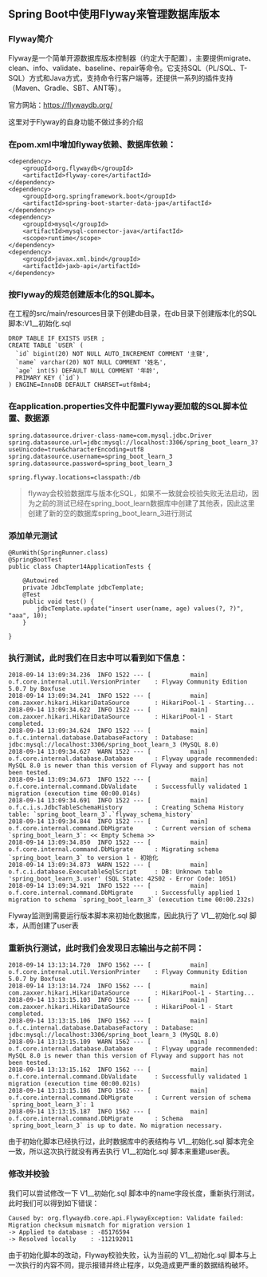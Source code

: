 ## Spring Boot中使用Flyway来管理数据库版本

### Flyway简介
Flyway是一个简单开源数据库版本控制器（约定大于配置），主要提供migrate、clean、info、validate、baseline、repair等命令。它支持SQL（PL/SQL、T-SQL）方式和Java方式，支持命令行客户端等，还提供一系列的插件支持（Maven、Gradle、SBT、ANT等）。

官方网站：https://flywaydb.org/

这里对于Flyway的自身功能不做过多的介绍

### 在pom.xml中增加flyway依赖、数据库依赖：
```
<dependency>
    <groupId>org.flywaydb</groupId>
    <artifactId>flyway-core</artifactId>
</dependency>
<dependency>
    <groupId>org.springframework.boot</groupId>
    <artifactId>spring-boot-starter-data-jpa</artifactId>
</dependency>
<dependency>
    <groupId>mysql</groupId>
    <artifactId>mysql-connector-java</artifactId>
    <scope>runtime</scope>
</dependency>
<dependency>
    <groupId>javax.xml.bind</groupId>
    <artifactId>jaxb-api</artifactId>
</dependency>
```

### 按Flyway的规范创建版本化的SQL脚本。
在工程的src/main/resources目录下创建db目录，在db目录下创建版本化的SQL脚本:V1__初始化.sql
```
DROP TABLE IF EXISTS USER ;
CREATE TABLE `USER` (
  `id` bigint(20) NOT NULL AUTO_INCREMENT COMMENT '主键',
  `name` varchar(20) NOT NULL COMMENT '姓名',
  `age` int(5) DEFAULT NULL COMMENT '年龄',
  PRIMARY KEY (`id`)
) ENGINE=InnoDB DEFAULT CHARSET=utf8mb4;
```

### 在application.properties文件中配置Flyway要加载的SQL脚本位置、数据源
```
spring.datasource.driver-class-name=com.mysql.jdbc.Driver
spring.datasource.url=jdbc:mysql://localhost:3306/spring_boot_learn_3?useUnicode=true&characterEncoding=utf8
spring.datasource.username=spring_boot_learn_3
spring.datasource.password=spring_boot_learn_3

spring.flyway.locations=classpath:/db
```
> flyway会校验数据库与版本化SQL，如果不一致就会校验失败无法启动，因为之前的测试已经在spring_boot_learn数据库中创建了其他表，因此这里创建了新的空的数据库spring_boot_learn_3进行测试

### 添加单元测试
```
@RunWith(SpringRunner.class)
@SpringBootTest
public class Chapter14ApplicationTests {

    @Autowired
    private JdbcTemplate jdbcTemplate;
    @Test
    public void test() {
        jdbcTemplate.update("insert user(name, age) values(?, ?)", "aaa", 10);
    }

}
```

### 执行测试，此时我们在日志中可以看到如下信息：
```
2018-09-14 13:09:34.236  INFO 1522 --- [           main] o.f.core.internal.util.VersionPrinter    : Flyway Community Edition 5.0.7 by Boxfuse
2018-09-14 13:09:34.241  INFO 1522 --- [           main] com.zaxxer.hikari.HikariDataSource       : HikariPool-1 - Starting...
2018-09-14 13:09:34.622  INFO 1522 --- [           main] com.zaxxer.hikari.HikariDataSource       : HikariPool-1 - Start completed.
2018-09-14 13:09:34.624  INFO 1522 --- [           main] o.f.c.internal.database.DatabaseFactory  : Database: jdbc:mysql://localhost:3306/spring_boot_learn_3 (MySQL 8.0)
2018-09-14 13:09:34.627  WARN 1522 --- [           main] o.f.core.internal.database.Database      : Flyway upgrade recommended: MySQL 8.0 is newer than this version of Flyway and support has not been tested.
2018-09-14 13:09:34.673  INFO 1522 --- [           main] o.f.core.internal.command.DbValidate     : Successfully validated 1 migration (execution time 00:00.014s)
2018-09-14 13:09:34.691  INFO 1522 --- [           main] o.f.c.i.s.JdbcTableSchemaHistory         : Creating Schema History table: `spring_boot_learn_3`.`flyway_schema_history`
2018-09-14 13:09:34.844  INFO 1522 --- [           main] o.f.core.internal.command.DbMigrate      : Current version of schema `spring_boot_learn_3`: << Empty Schema >>
2018-09-14 13:09:34.850  INFO 1522 --- [           main] o.f.core.internal.command.DbMigrate      : Migrating schema `spring_boot_learn_3` to version 1 - 初始化
2018-09-14 13:09:34.873  WARN 1522 --- [           main] o.f.c.i.database.ExecutableSqlScript     : DB: Unknown table 'spring_boot_learn_3.user' (SQL State: 42S02 - Error Code: 1051)
2018-09-14 13:09:34.921  INFO 1522 --- [           main] o.f.core.internal.command.DbMigrate      : Successfully applied 1 migration to schema `spring_boot_learn_3` (execution time 00:00.232s)
```
Flyway监测到需要运行版本脚本来初始化数据库，因此执行了 V1__初始化.sql 脚本，从而创建了user表

### 重新执行测试，此时我们会发现日志输出与之前不同：
```
2018-09-14 13:13:14.720  INFO 1562 --- [           main] o.f.core.internal.util.VersionPrinter    : Flyway Community Edition 5.0.7 by Boxfuse
2018-09-14 13:13:14.724  INFO 1562 --- [           main] com.zaxxer.hikari.HikariDataSource       : HikariPool-1 - Starting...
2018-09-14 13:13:15.103  INFO 1562 --- [           main] com.zaxxer.hikari.HikariDataSource       : HikariPool-1 - Start completed.
2018-09-14 13:13:15.106  INFO 1562 --- [           main] o.f.c.internal.database.DatabaseFactory  : Database: jdbc:mysql://localhost:3306/spring_boot_learn_3 (MySQL 8.0)
2018-09-14 13:13:15.109  WARN 1562 --- [           main] o.f.core.internal.database.Database      : Flyway upgrade recommended: MySQL 8.0 is newer than this version of Flyway and support has not been tested.
2018-09-14 13:13:15.162  INFO 1562 --- [           main] o.f.core.internal.command.DbValidate     : Successfully validated 1 migration (execution time 00:00.021s)
2018-09-14 13:13:15.186  INFO 1562 --- [           main] o.f.core.internal.command.DbMigrate      : Current version of schema `spring_boot_learn_3`: 1
2018-09-14 13:13:15.187  INFO 1562 --- [           main] o.f.core.internal.command.DbMigrate      : Schema `spring_boot_learn_3` is up to date. No migration necessary.
```
由于初始化脚本已经执行过，此时数据库中的表结构与 V1__初始化.sql 脚本完全一致，所以这次执行就没有再去执行 V1__初始化.sql 脚本来重建user表。

### 修改并校验
我们可以尝试修改一下 V1__初始化.sql 脚本中的name字段长度，重新执行测试，此时我们可以得到如下错误：
```
Caused by: org.flywaydb.core.api.FlywayException: Validate failed: Migration checksum mismatch for migration version 1
-> Applied to database : -85176594
-> Resolved locally    : -112192011
```

由于初始化脚本的改动，Flyway校验失败，认为当前的 V1__初始化.sql 脚本与上一次执行的内容不同，提示报错并终止程序，以免造成更严重的数据结构破坏。
